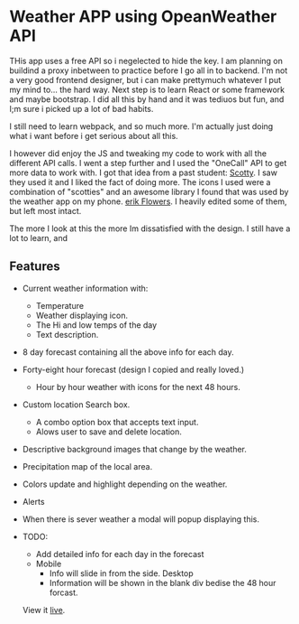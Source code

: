 
# Weather APP using OpeanWeather API

THis app uses a free API so i negelected to hide the key. I am planning on buildind a proxy inbetween to practice before I go all in to backend. I'm not a very good frontend designer, but i can make prettymuch whatever I put my mind to... the hard way. Next step is to learn React or some framework and maybe bootstrap. I did all this by hand and it was tediuos but fun, and I;m sure i picked up a lot of bad habits. 

I still need to learn webpack, and so much more. I'm actually just doing what i want before i get serious about all this. 

I however did enjoy the JS and tweaking my code to work with all the different API calls. I went a step further and I used the "OneCall" API to get more data to work with. I got that idea from a past student: [Scotty](https://github.com/bscottnz/weather-app). I saw they used it and I liked the fact of doing more. The icons I used were a combination of "scotties" and an awesome library I found that was used by the weather app on my phone. [erik Flowers](https://erikflowers.github.io/weather-icons/). I heavily edited some of them, but left most intact.


The more I look at this the more Im dissatisfied with the design. I still have a lot to learn, and 
## Features
 - Current weather information with:
   - Temperature
   - Weather displaying icon.
   - The Hi and low temps of the day
   - Text description.
 - 8 day forecast containing all the above info for each day.
 - Forty-eight hour forecast (design I copied and really loved.)
   - Hour by hour weather with icons for the next 48 hours.
 - Custom location Search box.
   - A combo option box that accepts text input.
   - Alows user to save and delete location.
 - Descriptive background images that change by the weather.
 - Precipitation map of the local area.
 - Colors update and highlight depending on the weather.
 - Alerts
  - When there is sever weather a modal will popup displaying this.

- TODO:
  - Add detailed info for each day in the forecast
  - Mobile
    - Info will slide in from the side.
    Desktop
    - Information will be shown in the blank div bedise the 48 hour forcast.

  View it [live]( https://ddcroft73.github.io/weather-app/).